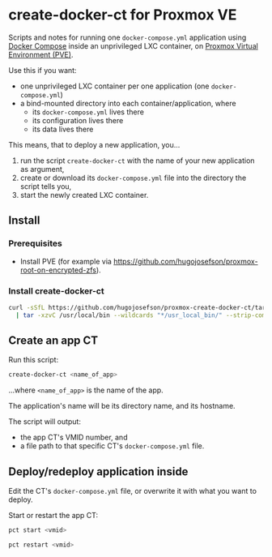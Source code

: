 # create-docker-ct for Proxmox VE

Scripts and notes for running one `docker-compose.yml` application using
[Docker Compose](https://github.com/docker/compose) inside an unprivileged LXC
container, on
[Proxmox Virtual Environment (PVE)](https://www.proxmox.com/en/proxmox-ve).

Use this if you want:

- one unprivileged LXC container per one application (one `docker-compose.yml`)
- a bind-mounted directory into each container/application, where
  - its `docker-compose.yml` lives there
  - its configuration lives there
  - its data lives there

This means, that to deploy a new application, you...

1. run the script `create-docker-ct` with the name of your new application as
   argument,
2. create or download its `docker-compose.yml` file into the directory the
   script tells you,
3. start the newly created LXC container.

## Install

### Prerequisites

- Install PVE (for example via
  https://github.com/hugojosefson/proxmox-root-on-encrypted-zfs).

### Install create-docker-ct

```sh
curl -sSfL https://github.com/hugojosefson/proxmox-create-docker-ct/tarball/main \
  | tar -xzvC /usr/local/bin --wildcards "*/usr_local_bin/" --strip-components=2
```

## Create an app CT

Run this script:

```sh
create-docker-ct <name_of_app>
```

...where `<name_of_app>` is the name of the app.

The application's name will be its directory name, and its hostname.

The script will output:

- the app CT's VMID number, and
- a file path to that specific CT's `docker-compose.yml` file.

## Deploy/redeploy application inside

Edit the CT's `docker-compose.yml` file, or overwrite it with what you want to
deploy.

Start or restart the app CT:

```sh
pct start <vmid>
```

```sh
pct restart <vmid>
```
